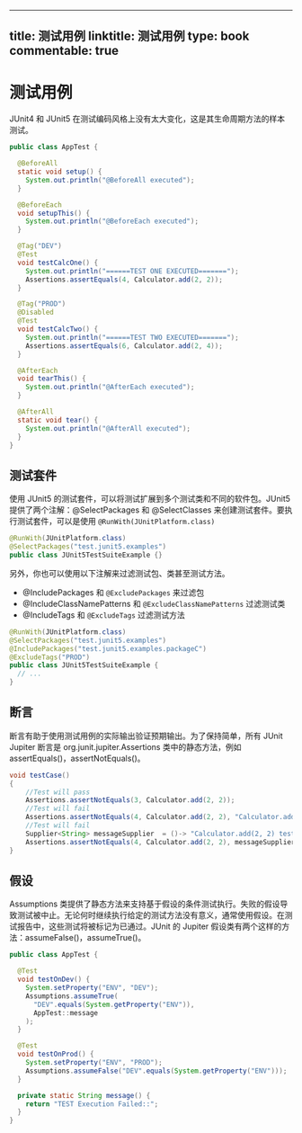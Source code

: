 
---
title: 测试用例
linktitle: 测试用例
type: book
commentable: true
---

# 测试用例

JUnit4 和 JUnit5 在测试编码风格上没有太大变化，这是其生命周期方法的样本测试。

```java
public class AppTest {

  @BeforeAll
  static void setup() {
    System.out.println("@BeforeAll executed");
  }

  @BeforeEach
  void setupThis() {
    System.out.println("@BeforeEach executed");
  }

  @Tag("DEV")
  @Test
  void testCalcOne() {
    System.out.println("======TEST ONE EXECUTED=======");
    Assertions.assertEquals(4, Calculator.add(2, 2));
  }

  @Tag("PROD")
  @Disabled
  @Test
  void testCalcTwo() {
    System.out.println("======TEST TWO EXECUTED=======");
    Assertions.assertEquals(6, Calculator.add(2, 4));
  }

  @AfterEach
  void tearThis() {
    System.out.println("@AfterEach executed");
  }

  @AfterAll
  static void tear() {
    System.out.println("@AfterAll executed");
  }
}
```

## 测试套件

使用 JUnit5 的测试套件，可以将测试扩展到多个测试类和不同的软件包。JUnit5 提供了两个注解：@SelectPackages 和 @SelectClasses 来创建测试套件。要执行测试套件，可以是使用 `@RunWith(JUnitPlatform.class)`

```java
@RunWith(JUnitPlatform.class)
@SelectPackages("test.junit5.examples")
public class JUnit5TestSuiteExample {}
```

另外，你也可以使用以下注解来过滤测试包、类甚至测试方法。

- @IncludePackages 和 `@ExcludePackages` 来过滤包
- @IncludeClassNamePatterns 和 `@ExcludeClassNamePatterns` 过滤测试类
- @IncludeTags 和 `@ExcludeTags` 过滤测试方法

```java
@RunWith(JUnitPlatform.class)
@SelectPackages("test.junit5.examples")
@IncludePackages("test.junit5.examples.packageC")
@ExcludeTags("PROD")
public class JUnit5TestSuiteExample {
  // ...
}
```

## 断言

断言有助于使用测试用例的实际输出验证预期输出。为了保持简单，所有 JUnit Jupiter 断言是 org.junit.jupiter.Assertions 类中的静态方法，例如 assertEquals()，assertNotEquals()。

```java
void testCase()
{
    //Test will pass
    Assertions.assertNotEquals(3, Calculator.add(2, 2));
    //Test will fail
    Assertions.assertNotEquals(4, Calculator.add(2, 2), "Calculator.add(2, 2) test failed");
    //Test will fail
    Supplier<String> messageSupplier  = ()-> "Calculator.add(2, 2) test failed";
    Assertions.assertNotEquals(4, Calculator.add(2, 2), messageSupplier);
}
```

## 假设

Assumptions 类提供了静态方法来支持基于假设的条件测试执行。失败的假设导致测试被中止。无论何时继续执行给定的测试方法没有意义，通常使用假设。在测试报告中，这些测试将被标记为已通过。JUnit 的 Jupiter 假设类有两个这样的方法：assumeFalse()，assumeTrue()。

```java
public class AppTest {

  @Test
  void testOnDev() {
    System.setProperty("ENV", "DEV");
    Assumptions.assumeTrue(
      "DEV".equals(System.getProperty("ENV")),
      AppTest::message
    );
  }

  @Test
  void testOnProd() {
    System.setProperty("ENV", "PROD");
    Assumptions.assumeFalse("DEV".equals(System.getProperty("ENV")));
  }

  private static String message() {
    return "TEST Execution Failed::";
  }
}
```

    